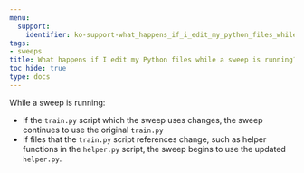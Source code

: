 ```yaml
---
menu:
  support:
    identifier: ko-support-what_happens_if_i_edit_my_python_files_while_a_sweep_is_running
tags:
- sweeps
title: What happens if I edit my Python files while a sweep is running?
toc_hide: true
type: docs
---
```


While a sweep is running:
- If the `train.py` script which the sweep uses changes, the sweep continues to use the original `train.py`
- If files that the `train.py` script references change, such as helper functions in the `helper.py` script, the sweep begins to use the updated `helper.py`.